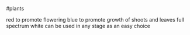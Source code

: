 #plants 

red to promote flowering
blue to promote growth of shoots and leaves
full spectrum white can be used in any stage as an easy choice